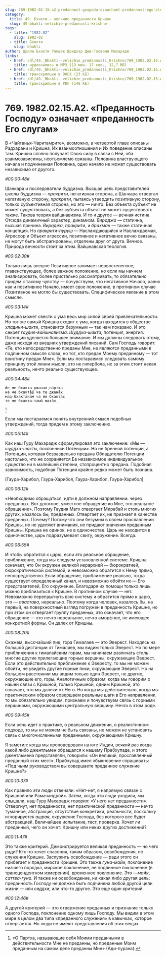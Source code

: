```yaml
---
slug: 769-1982-02-15-a2-predannost-gospodu-oznachaet-predannost-ego-slugam
category:
  title: 49. Бхакти — величие преданности Кришне
  slug: 49-bhakti-velichie-predannosti-krishne
tags:
  - title: "1982.02"
    slug: 1982-02
  - title: Бхакти
    slug: bhakti
author: Шрила Бхакти Ракшак Шридхар Дев-Госвами Махарадж
links:
  - href: /dl/49._Bhakti--velichie_predannosti_Krishne/769_1982.02.15.A2_SridharMj_Predannost_Gospodu_oznachaet_predannost_Ego_slugam.mp3
    title: аудиозапись в MP3 (13 мин. 17 сек., 12,7 МБ)
  - href: /dl/49._Bhakti--velichie_predannosti_Krishne/769_1982.02.15.A2_SridharMj_Predannost_Gospodu_oznachaet_predannost_Ego_slugam.docx
    title: транскрипцию в DOCX (23 КБ)
  - href: /dl/49._Bhakti--velichie_predannosti_Krishne/769_1982.02.15.A2_SridharMj_Predannost_Gospodu_oznachaet_predannost_Ego_slugam.pdf
    title: транскрипцию в PDF (148 КБ)
---
```


# 769. 1982.02.15.A2. «Преданность Господу» означает «преданность Его слугам»

В «Чайтанья-Чаритамрите», возможно, в четвертой главе описаны Радхарани и Кришна, Их взаимоотношения и Их поведение описаны там. Кришна словно получает Свою силу в связи с Ней, оба взаимозависимы, неотъемлемо связаны. Половина властвующего начала и подчиненная Половина, одно начало не может существовать независимо от другого.

*#00:00:48#*

Шанкара и последователи буддизма. Высшая цель представителей школы буддизма — *пракрити,* негативная сторона, а Шанкара отвергал негативную сторону, *пракрити*, пытаясь утвердить позитивную сторону, только субъективная сторона, но это — ничто. Без объекта субъект не может существовать, а без субъекта объект не может существовать также. Такова теория вайшнавизма. И то и другое — вечная истина. Отсюда динамичный характер, динамизм. *Вираджа* — статична, высшая причина. *Вираджа*, *пракрити*, и *брахман* — также статичная концепция. Но *пракрити-пуруш* — Наслаждающийся и Наслаждаемая, Агрессор и Объект агрессии, позитивное и негативное вечно связаны, не могут быть абстрагированы, отделены друг от друга. Вечное. Природа вечности стоит за этим. Вайшнавская теология.

*#00:02:30#*

Только лишь внешне Позитивное занимает первостепенное, главенствующее, более важное положение, но если мы начнем анализировать, более пристально рассматривать, то обязательно придем к такому чувству — почувствуем, что негативное Начало, равно как и позитивное Начало, имеет свое положение, в противном случае Позитивное не могло бы существовать. Специфическое явление в этом смысле.

*#00:03:14#*

Кришна может свести с ума весь мир силой своей привлекательности. Но тот же самый Кришна сходит с ума, когда находится в обществе *хладини-шакти*, становится безумным — так нам показано. И это секрет *гаудия-вайшнавизма*. *Шуддха-шакта*, потенция, энергия. Потенции уделяется большее внимание. И мы должны следовать этому, даже исходя из внешних утверждений писаний. Сам Господь говорит: «Те, кто непосредственно преданы Мне, не являются преданными в подлинном смысле слова, но тот, кто предан Моему преданному — тот воистину предан Мне». Если мы постараемся следовать самому принципу этой линии мысли, это не гипербола, но за этим стоит некая реальность, нечто реально существующее.

*#00:04:48#*

    йе ме бхакта-джанāх̣ пāртха
    на ме бхактāш́ ча те джанāх̣
    мад-бхактāнāм̇ ча йе бхактāс
    те ме бхакта-тамā матāх̣
[^_ftn1]

Если мы постараемся понять внутренний смысл подобных утверждений, тогда придем к этому заключению.

*#00:05:14#*

Как наш Гуру Махарадж сформулировал это заключение: «Мы — *шуддха-шакты*, поклонники Потенции». Но не бренной потенции, а Потенции, которая безраздельно предана Обладателю Потенции настолько, что не сохраняется Ее независимое индивидуальное существо ни в малейшей степени, стопроцентно предана. Подобная зависимость, подобная Потенция крайне редко может быть познана.

[Гаура-Харибол, Гаура-Харибол, Гаура-Харибол, Гаура-Харибол]

*#00:06:12#*

«Необходимо обращаться, идти в должном направлении: через преданных. Вот должное, уместное обращение ко Мне, это реальное обращение». Поэтому Гаудия Матх отвергает Мирабай и столь многих других, казалось бы, преданных. Отвергает их, не признает в качестве преданных. Почему? Потому что они безумны в своем прославлении Кришны, но не уделяют внимания, не придают значения преданным Кришны. Кришна не одинок, не в одиночестве. Царь не находится в одиночестве, царь подразумевает свиту, окружение. Всегда.

*#00:06:55#*

И чтобы обратится к царю, если это реальное обращение, приближение, тогда мы следуем установленной системе. Кришна означает, что Он окружен великой иерархией — бюрократией, бюрократической системой, и невозможно обратится к Нему прямо, непосредственно. Если обращение, приближение реально, тогда существует определенный канал, и невозможно обойти их — Его представителей, Его окружение. Благодаря их помощи только лишь можно приблизиться к Кришне. В противном случае — нет. Невозможно перепрыгнуть всю систему и обратится прямо к царю, это — *авастава,* нереально. Поэтому когда человек, казалось бы, на первый, на поверхностный взгляд погружен в преданность Кришне, но при этом он отвергает группу преданных, это означает, что его обращение — это нечто нереальное, нечто аморфное, не имеющее конкретной формы. Он далек от Кришны.

*#00:08:20#*

Скажем, высочайший пик, гора Гималаев — это Эверест. Находясь на большой дистанции от Гималаев, мы видим только Эверест. Но по мере приближения к гималайским горам, мы начинаем различать столь многие другие прилегающие горные вершины, окружающие Эверест. Если это действительно приближение к Эвересту, то мы не можем обойти, не увидеть другие горные пики, окружающие Эверест. Но на большом расстоянии мы видим только один Эверест, не другие, окружающие его, горы. Аналогичным образом: когда мы говорим о нашей связи с Кришной, только Кришной, одним Кришной, это означает, что мы далеки от Него. Но когда мы действительно, когда мы практическим образом совершаем реальные шаги в Его направлении, то мы обязательно увидим, признаем и почувствуем связь с горными вершинами, окружающими центральную вершину. Нечто в этом роде.

*#00:09:45#*

Если речь идет о практике, о реальном движении, о реалистичном подходе, то мы не можем не быть связаны, не можем не установить связь с многочисленными преданными, окружающими Кришну.

Я заметил: когда мы проповедовали на юге Индии, всякий раз когда какой либо джентльмен обращался к нашему Прабхупаде, и этого джентльмена представляли, говорили: «Он великий, прославленный преданный этих мест», Прабхупад имел обыкновение спрашивать: «Под чьим руководством вы совершаете преданное служение Кришне?»

*#00:10:37#*

Как правило эти люди отвечали: «Нет-нет, я напрямую связан с Кришной или Рамачандрой». Затем, когда эти люди уходили, мы слышали, наш Гуру Махарадж говорил: «У него нет преданности». Отвергнут, нет преданности, нет практической преданности — нечто туманное, абстракция, отсутствие конкретики, реальности, поскольку игнорируется *ашрая*, окружение Господа, без которого все будет абстракцией. Величайшее испытание, тест, проверка. Хочет ли преданный, чего он хочет: Кришну или неких других достижений?

*#00:11:47#*

Это также критерий. Демонстрируется великая преданность — но чего ради? Кто-то хочет спасения, таким образом, освобождения, не служения Кришне. Заслужить освобождение — ради этого он прибегает к преданности Кришне. Это также *гуна-майи,* поклонение низшего порядка, мирское поклонение, не подлинное поклонение (в трансцендентном измерении), временное поклонение. Это —*майя*, *саттва-гуна.* И также ни освобождение, ни какая либо другая цель: преданность Господу не должна быть подчинена любой другой цели жизни — или *сиддхи*, или что-то другое. Это еще один критерий.

*#00:12:46#*

А другой критерий — это отвержение преданных и признание только одного Господа, поклонение одному лишь Господу. Мы видим в этом мире в целом два типа «преданного служения» в кавычках, которое отвергается. Но люди не имеют представления об этих вещах.



[^_ftn1]: «О Партха, называющие себя Моими преданными в действительности Мне не преданны, но преданные Моим преданным на самом деле преданны Мне» (Ади-пурана).

